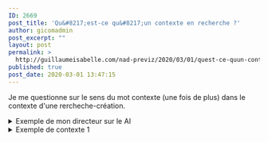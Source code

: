 ```yaml
---
ID: 2669
post_title: 'Qu&#8217;est-ce qu&#8217;un contexte en recherche ?'
author: gicomadmin
post_excerpt: ""
layout: post
permalink: >
  http://guillaumeisabelle.com/nad-previz/2020/03/01/quest-ce-quun-contexte-en-recherche/
published: true
post_date: 2020-03-01 13:47:15
---
```

<!-- wp:paragraph {"fontSize":"medium"} -->

<p class="has-medium-font-size">
  Je me questionne sur le sens du mot contexte (une fois de plus) dans le contexte d'une rercheche-création.
</p>

<!-- /wp:paragraph -->

<!-- wp:more -->

<!--more-->

<!-- /wp:more -->

<!-- wp:atomic-blocks/ab-accordion {"accordionFontSize":22} -->

<div class="wp-block-atomic-blocks-ab-accordion ab-block-accordion ab-font-size-22">
  <details><summary class="ab-accordion-title">Exemple de mon directeur sur le AI</summary><div class="ab-accordion-text">
    <!-- wp:quote -->
    
    <blockquote class="wp-block-quote">
      <p>
        Actuellement, avec des investissements considérables en intelligence artificielle, Montréal tente de se positionner comme une des capitales mondiale de la recherche dans ce domaine. Yoshua Bengio Ai, figure incontournable du « deep learning » développe diverses applications de recherches dans les champs de l’intelligence artificielle. Les applications de ces nouvelles technologies auront des impacts dans le domaine des communication, du transport, de l’hébergement etc. En parallèle avec la croissance, à Montréal, les industries créatives ne cessent de prendre de l’expantion. Actuellement, il est possible d’entrevoir d’immenses possibilités dans les secteurs de la captation, de la génération, du calcul, du traitement des images et du son.<br /><br />Dans les technologies de l’image et du son ( donner des exemples : deep fake en est un…). Mentionner Nuke.<br />
      </p>
      
      <cite>Y.B., 2020, M.A.</cite>
    </blockquote>
    
    <!-- /wp:quote -->
  </div></details>
</div>

<!-- /wp:atomic-blocks/ab-accordion -->

<!-- wp:atomic-blocks/ab-accordion {"accordionFontSize":22} -->

<div class="wp-block-atomic-blocks-ab-accordion ab-block-accordion ab-font-size-22">
  <details><summary class="ab-accordion-title">Exemple de contexte 1</summary><div class="ab-accordion-text">
    <!-- wp:paragraph -->
    
    <p>
      1
    </p>
    
    <!-- /wp:paragraph -->
    
    <!-- wp:quote -->
    
    <blockquote class="wp-block-quote">
      <p>
        Ce texte se veut un élément de résolution de l’angoisse méthodologique vécue par les étudiants inscrits dans un programme de maîtrise professionnelle au moment de la construction de leur projet d’essai. La question pressante « Quel type d’essai vais-je adopter? » est trop souvent posée comme une difficulté alors qu’elle devrait donner lieu à une démarche excitante. Dans ce contexte, j’ai tenté, tout au long des quinze années pendant lesquelles j’ai œuvré à la maîtrise en enseignement à l’université de Sherbrooke, de construire des devis méthodologiques qui soient adaptés au type de démarche appropriée à ce programme. La maîtrise en enseignement de l’université de Sherbrooke, à l’instar d’un grand nombre de programme de disciplines diverses dans les universités du Québec, n’est pas une maîtrise-recherche, et, en ce sens, elle ne doit pas donner lieu aux même types de travaux que celle-ci. D’un autre côté, elle vise l’initiation à la démarche scientifique de recherche, elle doit donc comprendre des devis méthodologiques qui soient rigoureux sans être trop ambitieux. Il y a donc une équation originale à trouver qui puisse à la fois permettre le développement professionnel des étudiantes et étudiants et déboucher sur une contribution à une réflexion collective sur les problématiques d’importance dans la discipline
      </p>
      
      <cite> Paillé, Pierre. “La méthodologie de recherche dans un contexte de recherche professionnalisante : douze devis méthodologiques exemplaires,” n.d., 19.<br /> </cite>
    </blockquote>
    
    <!-- /wp:quote -->
  </div></details>
</div>

<!-- /wp:atomic-blocks/ab-accordion -->